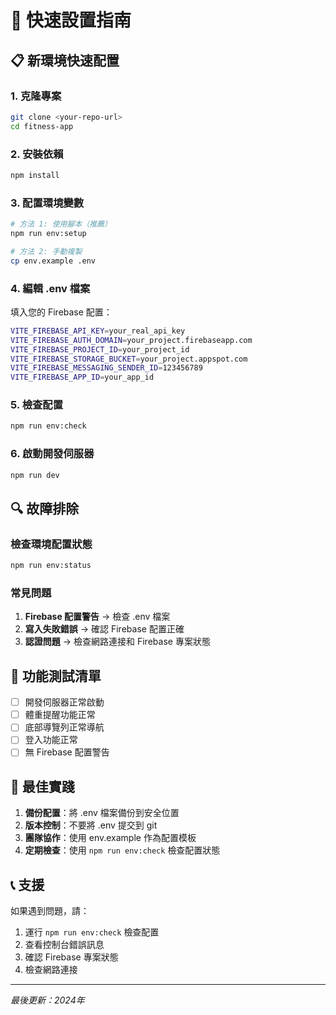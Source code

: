 # 🚀 快速設置指南

## 📋 新環境快速配置

### 1. 克隆專案
```bash
git clone <your-repo-url>
cd fitness-app
```

### 2. 安裝依賴
```bash
npm install
```

### 3. 配置環境變數
```bash
# 方法 1: 使用腳本（推薦）
npm run env:setup

# 方法 2: 手動複製
cp env.example .env
```

### 4. 編輯 .env 檔案
填入您的 Firebase 配置：
```bash
VITE_FIREBASE_API_KEY=your_real_api_key
VITE_FIREBASE_AUTH_DOMAIN=your_project.firebaseapp.com
VITE_FIREBASE_PROJECT_ID=your_project_id
VITE_FIREBASE_STORAGE_BUCKET=your_project.appspot.com
VITE_FIREBASE_MESSAGING_SENDER_ID=123456789
VITE_FIREBASE_APP_ID=your_app_id
```

### 5. 檢查配置
```bash
npm run env:check
```

### 6. 啟動開發伺服器
```bash
npm run dev
```

## 🔍 故障排除

### 檢查環境配置狀態
```bash
npm run env:status
```

### 常見問題
1. **Firebase 配置警告** → 檢查 .env 檔案
2. **寫入失敗錯誤** → 確認 Firebase 配置正確
3. **認證問題** → 檢查網路連接和 Firebase 專案狀態

## 📱 功能測試清單

- [ ] 開發伺服器正常啟動
- [ ] 體重提醒功能正常
- [ ] 底部導覽列正常導航
- [ ] 登入功能正常
- [ ] 無 Firebase 配置警告

## 🎯 最佳實踐

1. **備份配置**：將 .env 檔案備份到安全位置
2. **版本控制**：不要將 .env 提交到 git
3. **團隊協作**：使用 env.example 作為配置模板
4. **定期檢查**：使用 `npm run env:check` 檢查配置狀態

## 📞 支援

如果遇到問題，請：
1. 運行 `npm run env:check` 檢查配置
2. 查看控制台錯誤訊息
3. 確認 Firebase 專案狀態
4. 檢查網路連接

---
*最後更新：2024年*
